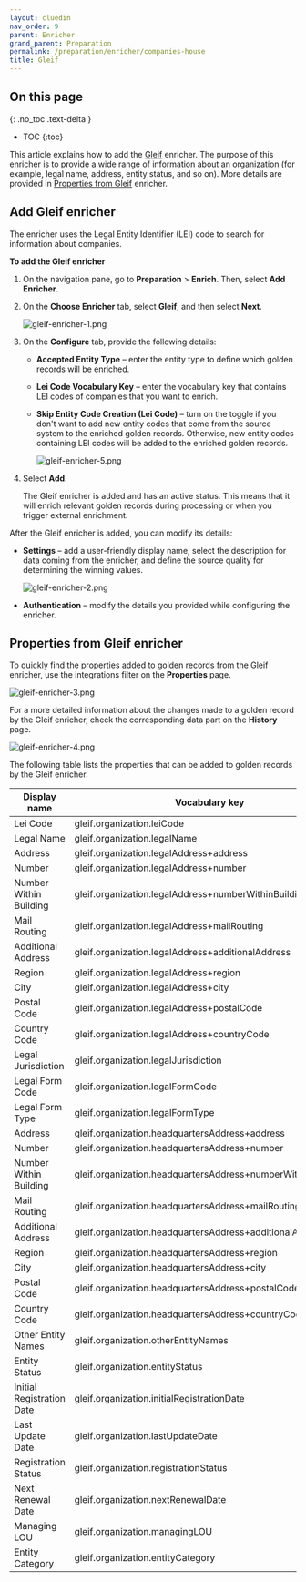 ```yaml
---
layout: cluedin
nav_order: 9
parent: Enricher
grand_parent: Preparation
permalink: /preparation/enricher/companies-house
title: Gleif
---
```

## On this page
{: .no_toc .text-delta }
- TOC
{:toc}

This article explains how to add the [Gleif](https://www.gleif.org/en) enricher. The purpose of this enricher is to provide a wide range of information about an organization (for example, legal name, address, entity status, and so on). More details are provided in [Properties from Gleif](#properties-from-gleif-enricher) enricher.

## Add Gleif enricher

The enricher uses the Legal Entity Identifier (LEI) code to search for information about companies.

**To add the Gleif enricher**

1. On the navigation pane, go to **Preparation** > **Enrich**. Then, select **Add Enricher**.

1. On the **Choose Enricher** tab, select **Gleif**, and then select **Next**.

    ![gleif-enricher-1.png](../../assets/images/preparation/enricher/gleif-enricher-1.png)

1. On the **Configure** tab, provide the following details:

    - **Accepted Entity Type** – enter the entity type to define which golden records will be enriched.

    - **Lei Code Vocabulary Key** – enter the vocabulary key that contains LEI codes of companies that you want to enrich.

    - **Skip Entity Code Creation (Lei Code)** – turn on the toggle if you don't want to add new entity codes that come from the source system to the enriched golden records. Otherwise, new entity codes containing LEI codes will be added to the enriched golden records.

        ![gleif-enricher-5.png](../../assets/images/preparation/enricher/gleif-enricher-5.png)

1. Select **Add**.

    The Gleif enricher is added and has an active status. This means that it will enrich relevant golden records during processing or when you trigger external enrichment.

After the Gleif enricher is added, you can modify its details:

- **Settings** – add a user-friendly display name, select the description for data coming from the enricher, and define the source quality for determining the winning values.

    ![gleif-enricher-2.png](../../assets/images/preparation/enricher/gleif-enricher-2.png)

- **Authentication** – modify the details you provided while configuring the enricher.    

## Properties from Gleif enricher

To quickly find the properties added to golden records from the Gleif enricher, use the integrations filter on the **Properties** page.

![gleif-enricher-3.png](../../assets/images/preparation/enricher/gleif-enricher-3.png)

For a more detailed information about the changes made to a golden record by the Gleif enricher, check the corresponding data part on the **History** page.

![gleif-enricher-4.png](../../assets/images/preparation/enricher/gleif-enricher-4.png)

The following table lists the properties that can be added to golden records by the Gleif enricher.

| Display name | Vocabulary key |
|--|--|
| Lei Code | gleif.organization.leiCode |
| Legal Name | gleif.organization.legalName |
| Address | gleif.organization.legalAddress+address |
| Number | gleif.organization.legalAddress+number |
| Number Within Building | gleif.organization.legalAddress+numberWithinBuilding |
| Mail Routing | gleif.organization.legalAddress+mailRouting |
| Additional Address | gleif.organization.legalAddress+additionalAddress |
| Region | gleif.organization.legalAddress+region |
| City | gleif.organization.legalAddress+city |
| Postal Code | gleif.organization.legalAddress+postalCode |
| Country Code | gleif.organization.legalAddress+countryCode |
| Legal Jurisdiction | gleif.organization.legalJurisdiction |
| Legal Form Code | gleif.organization.legalFormCode |
| Legal Form Type | gleif.organization.legalFormType |
| Address | gleif.organization.headquartersAddress+address |
| Number | gleif.organization.headquartersAddress+number |
| Number Within Building | gleif.organization.headquartersAddress+numberWithinBuilding |
| Mail Routing | gleif.organization.headquartersAddress+mailRouting |
| Additional Address | gleif.organization.headquartersAddress+additionalAddress |
| Region | gleif.organization.headquartersAddress+region |
| City | gleif.organization.headquartersAddress+city |
| Postal Code | gleif.organization.headquartersAddress+postalCode |
| Country Code | gleif.organization.headquartersAddress+countryCode |
| Other Entity Names | gleif.organization.otherEntityNames |
| Entity Status | gleif.organization.entityStatus |
| Initial Registration Date| gleif.organization.initialRegistrationDate |
| Last Update Date | gleif.organization.lastUpdateDate |
| Registration Status | gleif.organization.registrationStatus |
| Next Renewal Date | gleif.organization.nextRenewalDate |
| Managing LOU | gleif.organization.managingLOU |
| Entity Category | gleif.organization.entityCategory |